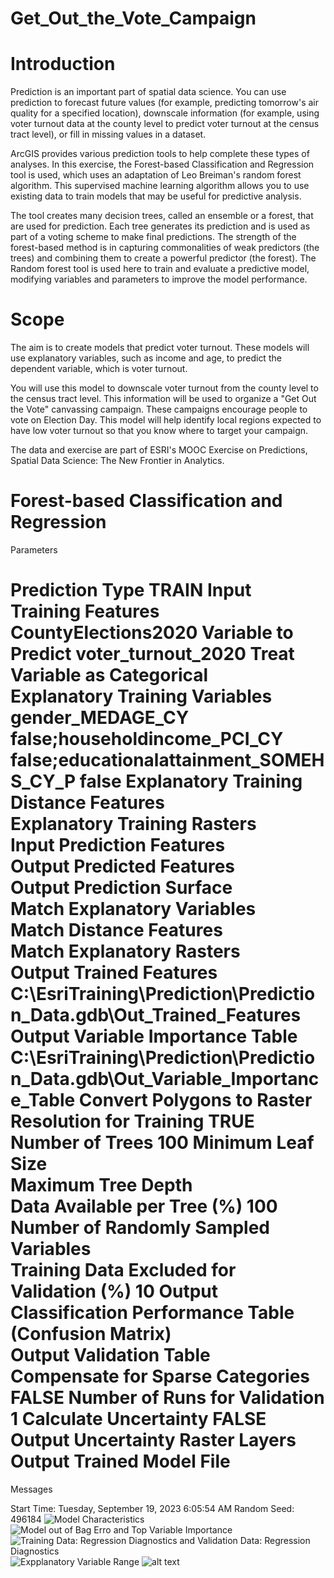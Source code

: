# Get_Out_the_Vote_Campaign

# Introduction

Prediction is an important part of spatial data science. You can use prediction to forecast future values (for example, predicting tomorrow's air quality for a specified location), downscale information (for example, using voter turnout data at the county level to predict voter turnout at the census tract level), or fill in missing values in a dataset.

ArcGIS provides various prediction tools to help complete these types of analyses. In this exercise, the Forest-based Classification and Regression tool is used, which uses an adaptation of Leo Breiman's random forest algorithm. This supervised machine learning algorithm allows you to use existing data to train models that may be useful for predictive analysis.

The tool creates many decision trees, called an ensemble or a forest, that are used for prediction. Each tree generates its prediction and is used as part of a voting scheme to make final predictions. The strength of the forest-based method is in capturing commonalities of weak predictors (the trees) and combining them to create a powerful predictor (the forest). The Random forest tool is used here to train and evaluate a predictive model, modifying variables and parameters to improve the model performance.

# Scope

The aim is to create models that predict voter turnout. These models will use explanatory variables, such as income and age, to predict the dependent variable, which is voter turnout.

You will use this model to downscale voter turnout from the county level to the census tract level. This information will be used to organize a "Get Out the Vote" canvassing campaign. These campaigns encourage people to vote on Election Day. This model will help identify local regions expected to have low voter turnout so that you know where to target your campaign.

The data and exercise are part of ESRI's MOOC Exercise on Predictions, Spatial Data Science: The New Frontier in Analytics.


Forest-based Classification and Regression
=====================
Parameters

Prediction Type     TRAIN
Input Training Features     CountyElections2020
Variable to Predict     voter_turnout_2020
Treat Variable as Categorical     
Explanatory Training Variables     gender_MEDAGE_CY false;householdincome_PCI_CY false;educationalattainment_SOMEHS_CY_P false
Explanatory Training Distance Features     
Explanatory Training Rasters     
Input Prediction Features     
Output Predicted Features     
Output Prediction Surface     
Match Explanatory Variables     
Match Distance Features     
Match Explanatory Rasters     
Output Trained Features     C:\EsriTraining\Prediction\Prediction_Data.gdb\Out_Trained_Features
Output Variable Importance Table     C:\EsriTraining\Prediction\Prediction_Data.gdb\Out_Variable_Importance_Table
Convert Polygons to Raster Resolution for Training     TRUE
Number of Trees     100
Minimum Leaf Size     
Maximum Tree Depth     
Data Available per Tree (%)     100
Number of Randomly Sampled Variables     
Training Data Excluded for Validation (%)     10
Output Classification Performance Table (Confusion Matrix)     
Output  Validation Table     
Compensate for Sparse Categories     FALSE
Number of Runs for Validation     1
Calculate Uncertainty     FALSE
Output Uncertainty Raster Layers     
Output Trained Model File     
=====================
Messages

Start Time: Tuesday, September 19, 2023 6:05:54 AM
Random Seed: 496184
![Model Characteristics](Model_characteristics_training.png)
![Model out of Bag Erro and Top Variable Importance](Model_out_of_bag__Top_Variable.png)
![Training Data: Regression Diagnostics and Validation Data: Regression Diagnostics](TrainingValidation_RegressionDiagnostics.png)
![Expplanatory Variable Range](Explanatory_Variable_Range_Diagnostics.png)
![alt text](image.jpg)
